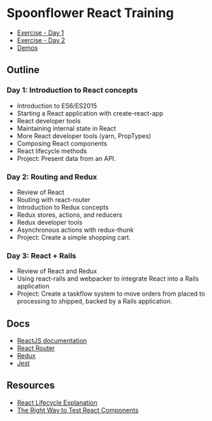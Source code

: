 # Spoonflower React Training

* [Exercise - Day 1](exercise1.md)
* [Exercise - Day 2](exercise2.md)
* [Demos](demos/)

## Outline

### Day 1: Introduction to React concepts

* Introduction to ES6/ES2015
* Starting a React application with create-react-app
* React developer tools
* Maintaining internal state in React
* More React developer tools (yarn, PropTypes)
* Composing React components
* React lifecycle methods
* Project:​ Present data from an API.

### Day 2: Routing and Redux

* Review of React
* Routing with react-router
* Introduction to Redux concepts
* Redux stores, actions, and reducers
* Redux developer tools
* Asynchronous actions with redux-thunk
* Project:​ ​Create a simple shopping cart.

### Day 3: React + Rails

* Review of React and Redux
* Using react-rails and webpacker to integrate React into a Rails application
* Project:​ ​Create a taskflow system to move orders from placed to processing to shipped, backed by a Rails application.

## Docs

* [ReactJS documentation](https://reactjs.org/docs/hello-world.html)
* [React Router](https://reacttraining.com/react-router/)
* [Redux](http://redux.js.org/)
* [Jest](https://facebook.github.io/jest/)

## Resources

* [React Lifecycle Explanation](https://medium.com/gitconnected/componentdidmakesense-react-lifecycle-explanation-393dcb19e459)
* [The Right Way to Test React Components](https://medium.freecodecamp.org/the-right-way-to-test-react-components-548a4736ab22)
